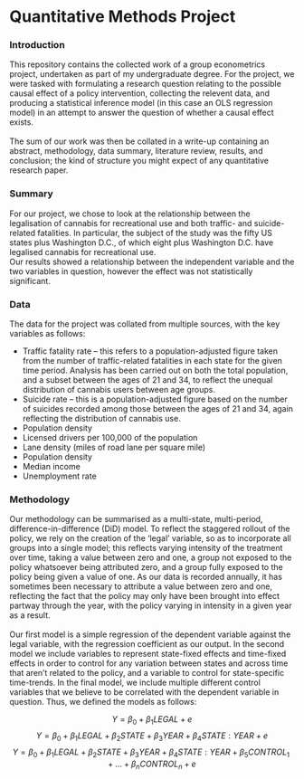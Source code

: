 # Quantitative Methods Project

### Introduction
This repository contains the collected work of a group econometrics project, undertaken as part of my undergraduate degree. For the project, we were tasked with formulating a research question relating to the possible causal effect of a policy intervention, collecting the relevent data, and producing a statistical inference model (in this case an OLS regression model) in an attempt to answer the question of whether a causal effect exists.
<br/>
<br/>
The sum of our work was then be collated in a write-up containing an abstract, methodology, data summary, literature review, results, and conclusion; the kind of structure you might expect of any quantitative research paper.

### Summary

For our project, we chose to look at the relationship between the legalisation of cannabis for recreational use and both traffic- and suicide-related fatalities. In particular, the subject of the study was the fifty US states plus Washington D.C., of which eight plus Washington D.C. have legalised cannabis for recreational use. 
<br/>
Our results showed a relationship between the independent variable and the two variables in question, however the effect was not statistically significant.

### Data

The data for the project was collated from multiple sources, with the key variables as follows:

* Traffic fatality rate – this refers to a population-adjusted figure taken from the number of traffic-related fatalities in each state for the given time period. Analysis has been carried out on both the total population, and a subset between the ages of 21 and 34, to reflect the unequal distribution of cannabis users between age groups.
* Suicide rate – this is a population-adjusted figure based on the number of suicides recorded among those between the ages of 21 and 34, again reflecting the distribution of cannabis use.
* Population density
* Licensed drivers per 100,000 of the population
* Lane density (miles of road lane per square mile)
* Population density
* Median income
* Unemployment rate

### Methodology

Our methodology can be summarised as a multi-state, multi-period, difference-in-difference (DiD) model. To reflect the staggered rollout of the policy, we rely on the creation of the ‘legal’ variable, so as to incorporate all groups into a single model; this reflects varying intensity of the treatment over time, taking a value between zero and one, a group not exposed to the policy whatsoever being attributed zero, and a group fully exposed to the policy being given a value of one. As our data is recorded annually, it has sometimes been necessary to attribute a value between zero and one, reflecting the fact that the policy may only have been brought into effect partway through the year, with the policy varying in intensity in a given year as a result. 
<br/>
<br/>
Our first model is a simple regression of the dependent variable against the legal variable, with the regression coefficient as our output. In the second model we include variables to represent state-fixed effects and time-fixed effects in order to control for any variation between states and across time that aren’t related to the policy, and a variable to control for state-specific time-trends. In the final model, we include multiple different control variables that we believe to be correlated with the dependent variable in question. Thus, we defined the models as follows:

$$Y=\beta_{0}+\beta_{1}LEGAL+e $$
$$Y=\beta_{0}+\beta_{1}LEGAL+\beta_{2}STATE+\beta_{3}YEAR+\beta_{4}STATE:YEAR+e $$
$$Y=\beta_{0}+\beta_{1}LEGAL+\beta_{2}STATE+\beta_{3}YEAR+\beta_{4}STATE:YEAR+\beta_{5}CONTROL_{1}+...+\beta_{n}CONTROL_{n}+e $$
